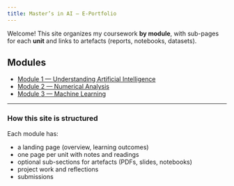 ```yaml
---
title: Master’s in AI — E-Portfolio
---
```


Welcome! This site organizes my coursework **by module**, with sub-pages for each **unit** and links to artefacts (reports, notebooks, datasets).

## Modules
- [Module 1 — Understanding Artificial Intelligence](modules/module-1/)
- [Module 2 — Numerical Analysis](modules/module-2/)
- [Module 3 — Machine Learning](modules/module-3/)

---
### How this site is structured
Each module has:
- a landing page (overview, learning outcomes)
- one page per unit with notes and readings
- optional sub-sections for artefacts (PDFs, slides, notebooks)
- project work and reflections
- submissions
